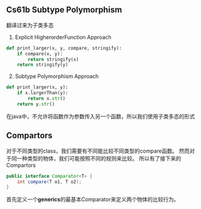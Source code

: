 ## Cs61b Subtype Polymorphism

翻译过来为子类多态

1. Explicit HigherorderFunction Approach

```py
def print_larger(x, y, compare, stringify):
    if compare(x, y):
        return stringify(x)
    return stringify(y)
```

2. Subtype Polymorphism Approach

```python
def print_larger(x, y):
    if x.largerThan(y):
        return x.str()
    return y.str()
```

在java中，不允许将函数作为参数传入另一个函数，所以我们使用子类多态的形式



## Compartors

对于不同类型的class，我们需要有不同能比较不同类型的compare函数。
然而对于同一种类型的物体，我们可能按照不同的规则来比较。
所以有了接下来的Compartors

```java
public interface Comparator<T> {
    int compare(T o1, T o2);
}
```

首先定义一个**generics**的最基本Comparator来定义两个物体的比较行为。